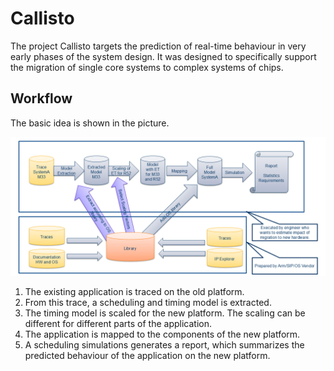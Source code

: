 # Callisto

The project Callisto targets the prediction of real-time behaviour in very early 
phases of the system design. It was designed to specifically support the migration of 
single core systems to complex systems of chips.

## Workflow

The basic idea is shown in the picture.

![The workflow](images/workflow.png)

1. The existing application is traced on the old platform.
2. From this trace, a scheduling and timing model is extracted.
3. The timing model is scaled for the new platform. The scaling can be different for 
   different parts of the application.
4. The application is mapped to the components of the new platform.
5. A scheduling simulations generates a report, which summarizes the predicted behaviour 
   of the application on the new platform.
